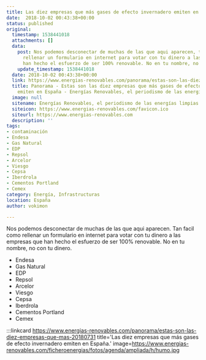 ```yaml
---
title: Las diez empresas que más gases de efecto invernadero emiten en España
date:  2018-10-02 00:43:38+00:00
status: published
original:
  timestamp: 1538441018
  attachments: []
  data:
    post: Nos podemos desconectar de muchas de las que aqui aparecen, tan facil como
      rellenar un formulario en internet para votar con tu dinero a las empresas que
      han hecho el esfuerzo de ser 100% renovable. No en tu nombre, no con tu dinero.
    update_timestamp: 1538441018
  date: 2018-10-02 00:43:38+00:00
  link: https://www.energias-renovables.com/panorama/estas-son-las-diez-empresas-que-mas-20180731
  title: Panorama - Estas son las diez empresas que más gases de efecto invernadero
    emiten en España - Energías Renovables, el periodismo de las energías limpias.
  image: null
  sitename: Energías Renovables, el periodismo de las energías limpias.
  siteicon: https://www.energias-renovables.com/favicon.ico
  siteurl: https://www.energias-renovables.com
  description: ''
tags:
- contaminación
- Endesa
- Gas Natural
- EDP
- Repsol
- Arcelor
- Viesgo
- Cepsa
- Iberdrola
- Cementos Portland
- Cemex
category: Energía, Infrastructuras
location: España
author: vokimon

---
```

Nos podemos desconectar de muchas de las que aqui aparecen.
Tan facil como rellenar un formulario en internet para votar con tu dinero
a las empresas que han hecho el esfuerzo de ser 100% renovable.
No en tu nombre, no con tu dinero.

- Endesa
- Gas Natural
- EDP
- Repsol
- Arcelor
- Viesgo
- Cepsa
- Iberdrola
- Cementos Portland
- Cemex

:::linkcard https://www.energias-renovables.com/panorama/estas-son-las-diez-empresas-que-mas-20180731 title='Las diez empresas que más gases de efecto invernadero emiten en España.' image=https://www.energias-renovables.com/ficheroenergias/fotos/agenda/ampliada/h/humo.jpg


